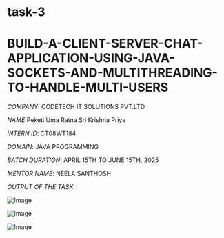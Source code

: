 # task-3
# BUILD-A-CLIENT-SERVER-CHAT-APPLICATION-USING-JAVA-SOCKETS-AND-MULTITHREADING-TO-HANDLE-MULTI-USERS

*COMPANY*: CODETECH IT SOLUTIONS PVT.LTD

*NAME*:Peketi Uma Ratna Sri Krishna Priya

*INTERN ID*: CT08WT184

*DOMAIN*: JAVA PROGRAMMING

*BATCH DURATION*: APRIL 15TH TO JUNE 15TH, 2025

*MENTOR NAME*: NEELA SANTHOSH

*OUTPUT OF THE TASK*:

![Image](https://github.com/user-attachments/assets/634742d2-21b1-4caf-a723-c2c66174315a)

![Image](https://github.com/user-attachments/assets/18e835c1-7bf4-4a89-8ed4-87e98d49fa95)

![Image](https://github.com/user-attachments/assets/caeee8bc-c60d-4ab4-9cf6-3d97a484d4f4)
